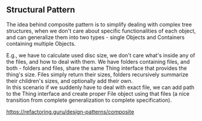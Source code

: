 ## Structural Pattern

The idea behind composite pattern is to simplify dealing with complex tree structures, when we don't care about specific functionalities of each object, and can generalize them into two types - single Objects and Containers containing multiple Objects.

E.g., we have to calculate used disc size, we don't care what's inside any of the files, and how to deal with them. We have folders containing files, and both - folders and files, share the same Thing interface that provides the thing's size. Files simply return their sizes, folders recursively summarize their children's sizes, and optionally add their own. \
In this scenario if we suddenly have to deal with exact file, we can add path to the Thing interface and create proper File object using that files (a nice transition from complete generalization to complete specification).

https://refactoring.guru/design-patterns/composite